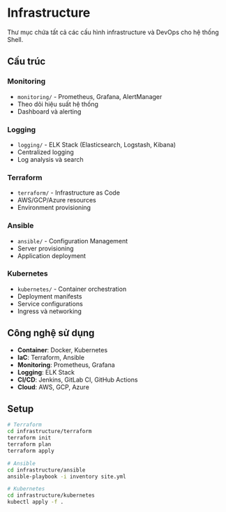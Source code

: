 # Infrastructure

Thư mục chứa tất cả các cấu hình infrastructure và DevOps cho hệ thống Shell.

## Cấu trúc

### Monitoring
- `monitoring/` - Prometheus, Grafana, AlertManager
- Theo dõi hiệu suất hệ thống
- Dashboard và alerting

### Logging
- `logging/` - ELK Stack (Elasticsearch, Logstash, Kibana)
- Centralized logging
- Log analysis và search

### Terraform
- `terraform/` - Infrastructure as Code
- AWS/GCP/Azure resources
- Environment provisioning

### Ansible
- `ansible/` - Configuration Management
- Server provisioning
- Application deployment

### Kubernetes
- `kubernetes/` - Container orchestration
- Deployment manifests
- Service configurations
- Ingress và networking

## Công nghệ sử dụng
- **Container**: Docker, Kubernetes
- **IaC**: Terraform, Ansible
- **Monitoring**: Prometheus, Grafana
- **Logging**: ELK Stack
- **CI/CD**: Jenkins, GitLab CI, GitHub Actions
- **Cloud**: AWS, GCP, Azure

## Setup
```bash
# Terraform
cd infrastructure/terraform
terraform init
terraform plan
terraform apply

# Ansible
cd infrastructure/ansible
ansible-playbook -i inventory site.yml

# Kubernetes
cd infrastructure/kubernetes
kubectl apply -f .
```